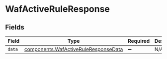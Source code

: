 # WafActiveRuleResponse


## Fields

| Field                                                                                               | Type                                                                                                | Required                                                                                            | Description                                                                                         |
| --------------------------------------------------------------------------------------------------- | --------------------------------------------------------------------------------------------------- | --------------------------------------------------------------------------------------------------- | --------------------------------------------------------------------------------------------------- |
| `data`                                                                                              | [components.WafActiveRuleResponseData](../../../sdk/models/components/wafactiveruleresponsedata.md) | :heavy_minus_sign:                                                                                  | N/A                                                                                                 |